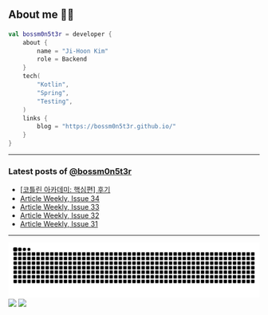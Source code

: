 ## About me 🧑‍💻

```kotlin
val bossm0n5t3r = developer {
    about {
        name = "Ji-Hoon Kim"
        role = Backend
    }
    tech(
        "Kotlin",
        "Spring",
        "Testing",
    )
    links {
        blog = "https://bossm0n5t3r.github.io/"
    }
}
```

---

### Latest posts of [@bossm0n5t3r](https://github.com/bossm0n5t3r)

<!-- BLOG-POST-LIST:START -->
- [[코틀린 아카데미: 핵심편] 후기](https://bossm0n5t3r.github.io/books/kotlin-essentials/)
- [Article Weekly, Issue 34](https://bossm0n5t3r.github.io/posts/article-weekly-34/)
- [Article Weekly, Issue 33](https://bossm0n5t3r.github.io/posts/article-weekly-33/)
- [Article Weekly, Issue 32](https://bossm0n5t3r.github.io/posts/article-weekly-32/)
- [Article Weekly, Issue 31](https://bossm0n5t3r.github.io/posts/article-weekly-31/)
<!-- BLOG-POST-LIST:END -->

---

![](https://raw.githubusercontent.com/bossm0n5t3r/bossm0n5t3r/output/github-snake.svg)
![](https://streak-stats.demolab.com?user=bossm0n5t3r)
![](https://projecteuler.net/profile/bossm0n5t3r.png)
